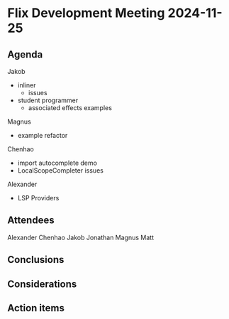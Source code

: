 # Flix Development Meeting 2024-11-25

## Agenda

Jakob
- inliner
  - issues
- student programmer
  - associated effects examples

Magnus
- example refactor

Chenhao
- import autocomplete demo
- LocalScopeCompleter issues

Alexander
- LSP Providers



## Attendees

Alexander
Chenhao
Jakob
Jonathan
Magnus
Matt

## Conclusions

## Considerations

## Action items